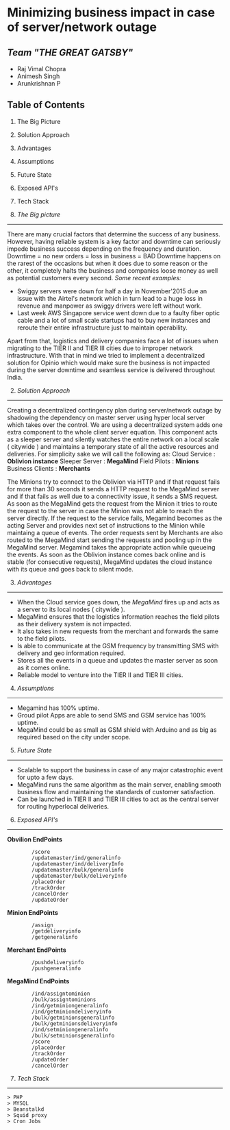 Minimizing business impact in case of server/network outage
==============

*Team "THE GREAT GATSBY"*
--------------
- Raj Vimal Chopra
- Animesh Singh
- Arunkrishnan P


Table of Contents
--------------
1. The Big Picture
2. Solution Approach
3. Advantages
4. Assumptions
5. Future State
6. Exposed API's
7. Tech Stack


1. *The Big picture* 
--------------
There are many crucial factors that determine the success of any business.  However, having reliable system is a key factor and downtime can seriously impede business success depending on the frequency and duration.
Downtime = no new orders = loss in business =  BAD
Downtime happens on the rarest of the occasions but when it does due to some reason or the other, it completely halts the business and companies loose money as well as potential customers every second.
*Some recent examples:*
- Swiggy servers were down for half a day in November'2015 due an issue with the Airtel's network which in turn lead to a huge loss in revenue and manpower as swiggy drivers were left without work.
- Last week AWS Singapore service went down due to a faulty fiber optic cable and a lot of small scale startups had to buy new instances and reroute their entire infrastructure just to maintain operability.

Apart from that, logistics and delivery companies face a lot of issues when migrating to the TIER II and TIER III cities due to improper network infrastructure. 
With that in mind we tried to implement a decentralized solution for Opinio which would make sure the business is not impacted during the server downtime  and seamless service is delivered throughout India.

2. *Solution Approach*
--------------
Creating a decentralized contingency plan during server/network outage by shadowing the dependency on master server using hyper local server which takes over the control.
We are using a decentralized system adds one extra component to the whole client server equation. This component acts as a sleeper server and silently watches the entire network on a local scale ( citywide )  and maintains a temporary state of all the active resources and deliveries.
For simplicity sake we will call the following as:
Cloud Service : **Oblivion instance**
Sleeper Server : **MegaMind**
Field Pilots : **Minions**
Business Clients : **Merchants**

The Minions try to connect to the Oblivion via HTTP and if that request fails for more than 30 seconds it sends a HTTP request to the MegaMind server and if that fails as well due to a connectivity issue, it sends a SMS request.
As soon as the MegaMind gets the request from the Minion it tries to route the request to the server in case the Minion was not able to reach the server directly.  If the request to the service fails, Megamind becomes as the acting Server and provides next set of instructions to the Minion while maintaing a queue of events.
 The order requests sent by Merchants are also routed to the MegaMind start sending the requests and pooling up in the MegaMind server. Megamind takes the appropriate action while queueing the events.
As soon as the Oblivion instance comes back online and is stable (for consecutive requests), MegaMind updates the cloud instance with its queue and goes back to silent mode.


3. *Advantages*
--------------
- When the Cloud service goes down, the *MegaMind* fires up and acts as a server to its local nodes ( citywide ). 
- MegaMind ensures that the logistics information reaches the field pilots as their delivery system is not impacted.
- It also takes in new requests from the merchant and forwards the same to the field pilots.
- Is able to communicate at the GSM frequency by transmitting SMS with delivery and geo information required.
- Stores all the events in a queue and updates the master server as soon as it comes online.
- Reliable model to venture into the TIER II and TIER III cities.

4. *Assumptions*
--------------
- Megamind has 100% uptime.
- Groud pilot Apps are able to send SMS and GSM service has 100% uptime.
- MegaMind could be as small as GSM shield with Arduino and as big as required based on the city under scope.

5. *Future State*
--------------
- Scalable to support the business in case of any major catastrophic event for upto a few days.
- MegaMind runs the same algorithm as the main server, enabling smooth business flow and maintaining the standards of customer satisfaction.
- Can be launched in TIER II and TIER III cities to act as the central server for routing hyperlocal deliveries.


6. *Exposed API's*
--------------

**Obvilion EndPoints**

			/score
			/updatemaster/ind/generalinfo
			/updatemaster/ind/deliveryInfo
			/updatemaster/bulk/generalinfo
			/updatemaster/bulk/deliveryInfo
			/placeOrder
			/trackOrder
			/cancelOrder
			/updateOrder


**Minion EndPoints**

			/assign
			/getdeliveryinfo
			/getgeneralinfo


**Merchant EndPoints**

			/pushdeliveryinfo
			/pushgeneralinfo


**MegaMind EndPoints**

			/ind/assigntominion
			/bulk/assigntominions
			/ind/getminiongeneralinfo
			/ind/getminiondeliveryinfo
			/bulk/getminionsgeneralinfo
			/bulk/getminionsdeliveryinfo
			/ind/setminiongeneralinfo
			/bulk/setminionsgeneralinfo
			/score
			/placeOrder
			/trackOrder
			/updateOrder
			/cancelOrder
 

7. *Tech Stack*
--------------

	> PHP
	> MYSQL
	> Beanstalkd
	> Squid proxy
	> Cron Jobs
